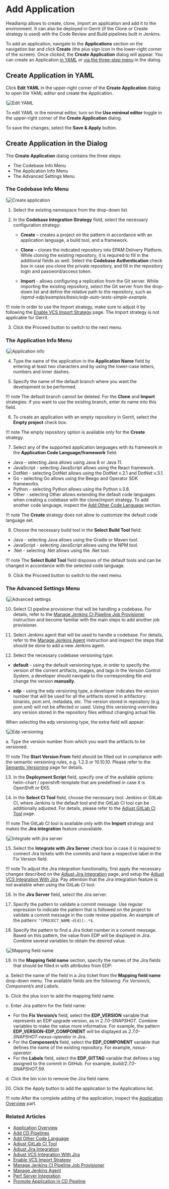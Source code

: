 # Add Application

Headlamp allows to create, clone, import an application and add it to the environment. It can also be deployed in Gerrit (if the Clone or Create strategy is used) with the Code Review and Build pipelines built in Jenkins.

To add an application, navigate to the **Applications** section on the navigation bar and click **Create** (the plus sign icon in the lower-right corner of the screen). Once clicked, the **Create Application** dialog will appear. You can create an Application [in YAML](#YAML) or [via the three-step menu](#menu) in the dialog.

## Create Application in YAML <a name="YAML"></a>
Click **Edit YAML** in the upper-right corner of the **Create Application** dialog to open the YAML editor and create the Application.

!![Edit YAML](../assets/headlamp-user-guide/headlamp-yaml-edit-application.png "Edit YAML")

To edit YAML in the minimal editor, turn on the **Use minimal editor** toggle in the upper-right corner of the **Create Application** dialog.

To save the changes, select the **Save & Apply** button.

## Create Application in the Dialog <a name="menu"></a>
The **Create Application** dialog contains the three steps:

* The Codebase Info Menu
* The Application Info Menu
* The Advanced Settings Menu

### The Codebase Info Menu

   !![Create application](../assets/headlamp-user-guide/headlamp-codebase-info-menu.png "Create application")

1. Select the existing namespace from the drop-down list.

2. In the **Codebase Integration Strategy** field, select the necessary configuration strategy:

   * **Create** – creates a project on the pattern in accordance with an application language, a build tool, and a framework.

   * **Clone** – clones the indicated repository into EPAM Delivery Platform. While cloning the existing repository, it is required to fill in the additional fields as well. Select the **Codebase Authentication** check box in case you clone the private repository, and fill in the repository login and password/access token.

   * **Import** - allows configuring a replication from the Git server. While importing the existing repository, select the Git server from the drop-down list and define the relative path to the repository, such as */epmd-edp/examples/basic/edp-auto-tests-simple-example*.

  !!! note
      In order to use the Import strategy, make sure to adjust it by following the [Enable VCS Import Strategy](../operator-guide/import-strategy.md) page.
      The Import strategy is not applicable for Gerrit.

3. Click the Proceed button to switch to the next menu.

  ### The Application Info Menu

   !![Application info](../assets/headlamp-user-guide/headlamp-application-info-menu.png)

4. Type the name of the application in the **Application Name** field by entering at least two characters
and by using the lower-case letters, numbers and inner dashes.

5. Specify the name of the default branch where you want the development to be performed.

  !!! note
      The default branch cannot be deleted.
      For the **Clone** and **Import** strategies: if you want to use the existing branch, enter its name into this field.

6. To create an application with an empty repository in Gerrit, select the **Empty project** check box.

  !!! note
      The empty repository option is available only for the **Create** strategy.

7. Select any of the supported application languages with its framework
in the **Application Code Language/framework** field:

  * Java – selecting Java allows using Java 8 or Java 11.
  * JavaScript - selecting JavaScript allows using the React framework.
  * DotNet - selecting DotNet allows using the DotNet v.2.1 and DotNet v.3.1.
  * Go - selecting Go allows using the Beego and Operator SDK frameworks.
  * Python - selecting Python allows using the Python v.3.8.
  * Other - selecting Other allows extending the default code languages when creating a codebase
  with the clone/import strategy. To add another code language,
  inspect the [Add Other Code Language](../operator-guide/add-other-code-language.md) section.

  !!! note
      The **Create** strategy does not allow to customize the default code language set.

8. Choose the necessary build tool in the **Select Build Tool** field:

  * Java - selecting Java allows using the Gradle or Maven tool.
  * JavaScript - selecting JavaScript allows using the NPM tool.
  * .Net - selecting .Net allows using the .Net tool.

  !!! note
      The **Select Build Tool** field disposes of the default tools and can be changed in accordance with the selected code language.

9. Click the Proceed button to switch to the next menu.

  ### The Advanced Settings Menu

  !![Advanced settings](../assets/headlamp-user-guide/headlamp-application-advanced-settings.png "Advanced settings")

10. Select CI pipeline provisioner that will be handling a codebase. For details, refer to the [Manage Jenkins CI Pipeline Job Provisioner](../operator-guide/manage-jenkins-ci-job-provision.md) instruction and become familiar with the main steps to add another job provisioner.

11. Select Jenkins agent that will be used to handle a codebase. For details, refer to the [Manage Jenkins Agent](../operator-guide/add-jenkins-agent.md) instruction and inspect the steps that should be done to add a new Jenkins agent.

12. Select the necessary codebase versioning type:

  * **default** - using the default versioning type, in order to specify the version of the current artifacts, images,
  and tags in the Version Control System, a developer should navigate to the corresponding file
  and change the version **manually**.

  * **edp** - using the edp versioning type, a developer indicates the version number that will be used for all the artifacts stored
  in artifactory: binaries, pom.xml, metadata, etc. The version stored in repository (e.g. pom.xml) will not be affected or used.
  Using this versioning overrides any version stored in the repository files without changing actual file.

  When selecting the edp versioning type, the extra field will appear:

  !![Edp versioning](../assets/headlamp-user-guide/headlamp-edp-versioning-application.png "Edp versioning")

  a. Type the version number from which you want the artifacts to be versioned.

  !!! note
      The **Start Version From** field should be filled out in compliance with the semantic versioning rules, e.g. 1.2.3 or 10.10.10.
      Please refer to the [Semantic Versioning](https://semver.org/) page for details.

13. In the **Deployment Script** field, specify one of the available options:
helm-chart / openshift-template that are predefined in case it is OpenShift or EKS.

14. In the **Select CI Tool** field, choose the necessary tool: Jenkins or GitLab CI,
where Jenkins is the default tool and
the GitLab CI tool can be additionally adjusted. For details,
please refer to the [Adjust GitLab CI Tool](../operator-guide/gitlabci-integration.md) page.

  !!! note
      The GitLab CI tool is available only with the **Import** strategy and makes the **Jira integration** feature unavailable.

  !![Integrate with jira server](../assets/headlamp-user-guide/headlamp-integrate-jira-server.png "Integrate with jira server")

15. Select the **Integrate with Jira Server** check box in case it is required to connect Jira tickets with the commits
and have a respective label in the Fix Version field.

  !!! note
      To adjust the Jira integration functionality, first apply the necessary changes described on the [Adjust Jira Integration](../operator-guide/jira-integration.md) page, and setup the [Adjust VCS Integration With Jira](../operator-guide/jira-gerrit-integration.md).
      Pay attention that the Jira integration feature is not available when using the GitLab CI tool.

16. In the **Jira Server** field, select the Jira server.

17. Specify the pattern to validate a commit message. Use regular expression to indicate the pattern that is followed on the project to validate a commit message in the code review pipeline. An example of the pattern: `^[PROJECT_NAME-d{4}]:.*$`.

18. Specify the pattern to find a Jira ticket number in a commit message. Based on this pattern, the value from EDP will be displayed in Jira. Combine several variables to obtain the desired value.

  !![Mapping field name](../assets/headlamp-user-guide/headlamp-advanced-mapping.png "Mapping field name")

19. In the **Mapping field name** section, specify the names of the Jira fields that should be filled in with attributes from EDP:

  a. Select the name of the field in a Jira ticket from the **Mapping field name** drop-down menu. The available fields are the following: *Fix Version/s*, *Component/s* and *Labels*.

  b. Click the plus icon to add the mapping field name.
  
  c. Enter Jira pattern for the field name:

  * For the **Fix Version/s** field, select the **EDP_VERSION** variable that represents an EDP upgrade version,
  as in _2.7.0-SNAPSHOT_. Combine variables to make the value more informative. For example, the pattern **EDP_VERSION-EDP_COMPONENT** will be displayed as _2.7.0-SNAPSHOT-nexus-operator_ in Jira.
  * For the **Component/s** field, select the **EDP_COMPONENT** variable that defines the name of the existing repository. For example, _nexus-operator_.
  * For the **Labels** field, select the **EDP_GITTAG** variable that defines a tag assigned to the commit in GitHub. For example, _build/2.7.0-SNAPSHOT.59_.

  d. Click the bin icon to remove the Jira field name.

20. Click the Apply button to add the application to the Applications list.

!!! note
    After the complete adding of the application, inspect the [Application Overview](application.md) part.

### Related Articles

* [Application Overview](application.md)
* [Add CD Pipelines](add-cd-pipeline.md)
* [Add Other Code Language](../operator-guide/add-other-code-language.md)
* [Adjust GitLab CI Tool](../operator-guide/gitlabci-integration.md)
* [Adjust Jira Integration](../operator-guide/jira-integration.md)
* [Adjust VCS Integration With Jira](../operator-guide/jira-gerrit-integration.md)
* [Enable VCS Import Strategy](../operator-guide/import-strategy.md)
* [Manage Jenkins CI Pipeline Job Provisioner](../operator-guide/manage-jenkins-ci-job-provision.md)
* [Manage Jenkins Agent](../operator-guide/add-jenkins-agent.md)
* [Perf Server Integration](../operator-guide/perf-integration.md)
* [Promote Application in CD Pipeline](../use-cases/promotion-procedure.md)
